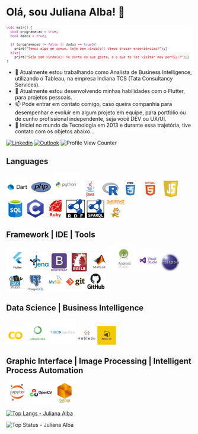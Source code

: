 
# Olá, sou Juliana Alba! 👋

<img src = 'https://github.com/JulianaAlba/JulianaAlba/blob/master/imagens/ifelse.PNG'/>

- 🔭 Atualmente estou trabalhando como Analista de Business Intelligence, utilizando o Tableau, na empresa Indiana TCS (Tata Consultancy Services).
- 🌱 Atualmente estou desenvolvendo minhas habilidades com o Flutter, para projetos pessoais.
- 📫  Pode entrar em contato comigo, caso queira companhia para desempenhar e evoluir em algum projeto em equipe, para portfólio ou de cunho profissional independente, seja você DEV ou UX/UI.
- 🚀 Iniciei no mundo da Tecnologia em 2013 e durante essa trajetória, tive contato com os objetos abaixo...

[![Linkedin](https://img.shields.io/badge/-LinkedIn-blue?style=flat-square&logo=Linkedin&logoColor=white&link=https://www.linkedin.com/in/julianaalba/)](https://www.linkedin.com/in/julianaalba/) [![Outlook](https://img.shields.io/badge/-jualba.adm%40hotmail.com-blue?style=flat-square&logo=Windows&logoColor=white&link=mailto:jualba.adm@hotmail.com)](mailto:jualba.adm@hotmail.com)  ![Profile View Counter](https://komarev.com/ghpvc/?JulianaAlba=https://github.com/JulianaAlba/JulianaAlba)



## Languages
<img src = 'https://github.com/JulianaAlba/JulianaAlba/blob/master/imagens/dart.png' width='60'/> <img src = 'https://github.com/JulianaAlba/JulianaAlba/blob/master/imagens/php.png' width='60'/> <img src = 'https://github.com/JulianaAlba/JulianaAlba/blob/master/imagens/python.png' width='70'/> <img src = 'https://github.com/JulianaAlba/JulianaAlba/blob/master/imagens/java.png' width='50'/> <img src = 'https://github.com/JulianaAlba/JulianaAlba/blob/master/imagens/r.jpg' width='50'/> <img src = 'https://github.com/JulianaAlba/JulianaAlba/blob/master/imagens/css.png' width='50'/> <img src = 'https://github.com/JulianaAlba/JulianaAlba/blob/master/imagens/html.jpg' width='50'/> <img src = 'https://github.com/JulianaAlba/JulianaAlba/blob/master/imagens/js.jpg' width='50'/> <img src = 'https://github.com/JulianaAlba/JulianaAlba/blob/master/imagens/sql.png' width='50'/> <img src = 'https://github.com/JulianaAlba/JulianaAlba/blob/master/imagens/c.jpg' width='50'/> <img src = 'https://github.com/JulianaAlba/JulianaAlba/blob/master/imagens/ruby.png' width='50'/> <img src = 'https://github.com/JulianaAlba/JulianaAlba/blob/master/imagens/rdf.png' width='50'/> <img src = 'https://github.com/JulianaAlba/JulianaAlba/blob/master/imagens/sparql.png' width='50'/> <img src = 'https://github.com/JulianaAlba/JulianaAlba/blob/master/imagens/scrath.png' width='50'/> 



## Framework | IDE | Tools
<img src = 'https://github.com/JulianaAlba/JulianaAlba/blob/master/imagens/flutter.jpg' width='60'/> <img src = 'https://github.com/JulianaAlba/JulianaAlba/blob/master/imagens/jena.png' width='50'/> <img src = 'https://github.com/JulianaAlba/JulianaAlba/blob/master/imagens/bootstrap.png' width='50'/>  <img src = 'https://github.com/JulianaAlba/JulianaAlba/blob/master/imagens/rails.jfif' width='50'/>
<img src = 'https://github.com/JulianaAlba/JulianaAlba/blob/master/imagens/matlab.jpg' width='50'/> <img src = 'https://github.com/JulianaAlba/JulianaAlba/blob/master/imagens/as.jpg' width='70'/> <img src = 'https://github.com/JulianaAlba/JulianaAlba/blob/master/imagens/vs.jpeg' width='60'/> <img src = 'https://github.com/JulianaAlba/JulianaAlba/blob/master/imagens/eclipse.png' width='50'/> 
<img src = 'https://github.com/JulianaAlba/JulianaAlba/blob/master/imagens/daxstudio.png' width='50'/> <img src = 'https://github.com/JulianaAlba/JulianaAlba/blob/master/imagens/postgree.png' width='50'/> <img src = 'https://github.com/JulianaAlba/JulianaAlba/blob/master/imagens/mysql.png' width='50'/> <img src = 'https://github.com/JulianaAlba/JulianaAlba/blob/master/imagens/git.jpg' width='50'/> <img src = 'https://github.com/JulianaAlba/JulianaAlba/blob/master/imagens/GitHub.jpg' width='50'/> 



## Data Science | Business Intelligence
<img src = 'https://github.com/JulianaAlba/JulianaAlba/blob/master/imagens/colab.png' width='50'/> <img src = 'https://github.com/JulianaAlba/JulianaAlba/blob/master/imagens/anaconda.png' width='60'/> <img src = 'https://github.com/JulianaAlba/JulianaAlba/blob/master/imagens/spotfire.png' width='70'/> <img src = 'https://github.com/JulianaAlba/JulianaAlba/blob/master/imagens/tableau.jpg' width='50'/> <img src = 'https://github.com/JulianaAlba/JulianaAlba/blob/master/imagens/powerbi.png' width='50'/> 



## Graphic Interface | Image Processing | Intelligent Process Automation
<img src = 'https://github.com/JulianaAlba/JulianaAlba/blob/master/imagens/Jupyter.jpeg' width='60'/> <img src = 'https://github.com/JulianaAlba/JulianaAlba/blob/master/imagens/opencv.jpeg' width='60'/> <img src = 'https://github.com/JulianaAlba/JulianaAlba/blob/master/imagens/Bizagi.jpg' width='60'/> 



[![Top Langs - Juliana Alba](https://github-readme-stats.vercel.app/api/top-langs/?username=JulianaAlba&theme=white&langs_count=20)](https://github.com/JulianaAlba/github-readme-stats)



![Top Status - Juliana Alba](https://github-readme-stats.vercel.app/api?username=JulianaAlba&show_icons=true&theme=white)







